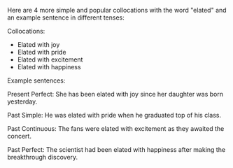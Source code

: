 
Here are 4 more simple and popular collocations with the word "elated" and an example sentence in different tenses:

Collocations:

- Elated with joy
- Elated with pride  
- Elated with excitement
- Elated with happiness

Example sentences:

Present Perfect:
She has been elated with joy since her daughter was born yesterday.

Past Simple: 
He was elated with pride when he graduated top of his class.

Past Continuous:
The fans were elated with excitement as they awaited the concert.  

Past Perfect: 
The scientist had been elated with happiness after making the breakthrough discovery.